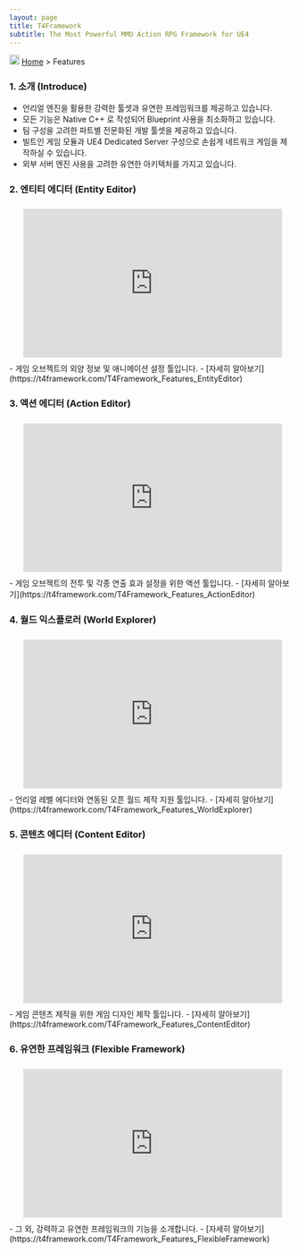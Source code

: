 ```yaml
---
layout: page
title: T4Framework
subtitle: The Most Powerful MMO Action RPG Framework for UE4
---
```

<img src="https://t4framework.com/img/Folders2.png" width="18px" height="18px"> [Home](https://t4framework.com/index) > Features

<style>.embed-container { position: relative; padding-bottom: 56.25%; height: 0; overflow: hidden; max-width: 100%; } .embed-container iframe, .embed-container object, .embed-container embed { position: absolute; top: 3%; left: 5%; width: 92%; height: 94%; }</style>
### 1. 소개 (Introduce)

- 언리얼 엔진을 활용한 강력한 툴셋과 유연한 프레임워크를 제공하고 있습니다.
- 모든 기능은 Native C++ 로 작성되어 Blueprint 사용을 최소화하고 있습니다.
- 팀 구성을 고려한 파트별 전문화된 개발 툴셋을 제공하고 있습니다.
- 빌트인 게임 모듈과 UE4 Dedicated Server 구성으로 손쉽게 네트워크 게임을 제작하실 수 있습니다.
- 외부 서버 엔진 사용을 고려한 유연한 아키텍처를 가지고 있습니다.

### 2. 엔티티 에디터 (Entity Editor)

<div class='embed-container'><iframe src='https://www.youtube.com/embed/G69jNG0gjgI' frameborder='0' allowfullscreen></iframe></div>
- 게임 오브젝트의 외양 정보 및 애니메이션 설정 툴입니다.
  - [자세히 알아보기](https://t4framework.com/T4Framework_Features_EntityEditor)

### 3. 액션 에디터 (Action Editor)

<div class='embed-container'><iframe src='https://www.youtube.com/embed/Z-DLnRLcHmI' frameborder='0' allowfullscreen></iframe></div>
- 게임 오브젝트의 전투 및 각종 연출 효과 설정을 위한 액션 툴입니다.
  - [자세히 알아보기](https://t4framework.com/T4Framework_Features_ActionEditor)

### 4. 월드 익스플로러 (World Explorer)

<div class='embed-container'><iframe src='https://www.youtube.com/embed/O5CStxf3B6g' frameborder='0' allowfullscreen></iframe></div>
- 언리얼 레벨 에디터와 연동된 오픈 월드 제작 지원 툴입니다.
  - [자세히 알아보기](https://t4framework.com/T4Framework_Features_WorldExplorer)

### 5. 콘텐츠 에디터 (Content Editor)

<div class='embed-container'><iframe src='https://www.youtube.com/embed/HVAyQlWCG-s' frameborder='0' allowfullscreen></iframe></div>
- 게임 콘텐츠 제작을 위한 게임 디자인 제작 툴입니다. 
  - [자세히 알아보기](https://t4framework.com/T4Framework_Features_ContentEditor)

### 6. 유연한 프레임워크 (Flexible Framework)

<div class='embed-container'><iframe src='https://www.youtube.com/embed/JlByN57UBUY' frameborder='0' allowfullscreen></iframe></div>
- 그 외, 강력하고 유연한 프레임워크의 기능을 소개합니다.
  - [자세히 알아보기](https://t4framework.com/T4Framework_Features_FlexibleFramework)
